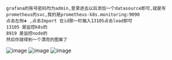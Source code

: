 ```
grafana的账号密码均为admin,登录进去以后添加一个datasource即可,就是写prometheus的svc,我的是prometheus-k8s.monitoring:9090
点击左侧➕ ,点击Import 在id那一栏输入13105点击load即可
13105 是监控k8s的
8919 是监控node的
然后你就得到一个漂亮的图案了
```
![image](https://user-images.githubusercontent.com/39818267/133443501-828eb6ca-d74f-4724-9a9a-ff7b35272adb.png)
![image](https://user-images.githubusercontent.com/39818267/133443625-8f86163f-a946-4ed0-8685-592492a65279.png)
![image](https://user-images.githubusercontent.com/39818267/133442411-19ea2d7d-c072-4050-9924-afe1df2317c0.png)

